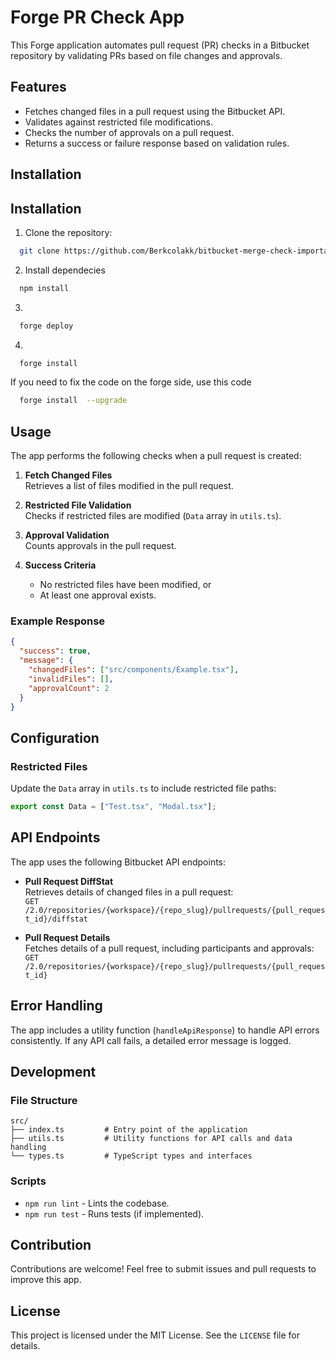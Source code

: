 # Forge PR Check App

This Forge application automates pull request (PR) checks in a Bitbucket repository by validating PRs based on file changes and approvals.

## Features

- Fetches changed files in a pull request using the Bitbucket API.
- Validates against restricted file modifications.
- Checks the number of approvals on a pull request.
- Returns a success or failure response based on validation rules.

## Installation

## Installation

1. Clone the repository:
```bash 
  git clone https://github.com/Berkcolakk/bitbucket-merge-check-important-filename-validator.git
```
2. Install dependecies
```bash 
  npm install
```
3. 
```bash 
  forge deploy
```
4. 
```bash 
  forge install 
```

If you need to fix the code on the forge side, use this code
```bash 
  forge install  --upgrade
```

## Usage

The app performs the following checks when a pull request is created:

1. **Fetch Changed Files**  
   Retrieves a list of files modified in the pull request.

2. **Restricted File Validation**  
   Checks if restricted files are modified (`Data` array in `utils.ts`).

3. **Approval Validation**  
   Counts approvals in the pull request.

4. **Success Criteria**  
   - No restricted files have been modified, or
   - At least one approval exists.

### Example Response

```json
{
  "success": true,
  "message": {
    "changedFiles": ["src/components/Example.tsx"],
    "invalidFiles": [],
    "approvalCount": 2
  }
}
```

## Configuration

### Restricted Files

Update the `Data` array in `utils.ts` to include restricted file paths:

```typescript
export const Data = ["Test.tsx", "Modal.tsx"];
```

## API Endpoints

The app uses the following Bitbucket API endpoints:

- **Pull Request DiffStat**  
  Retrieves details of changed files in a pull request:  
  `GET /2.0/repositories/{workspace}/{repo_slug}/pullrequests/{pull_request_id}/diffstat`

- **Pull Request Details**  
  Fetches details of a pull request, including participants and approvals:  
  `GET /2.0/repositories/{workspace}/{repo_slug}/pullrequests/{pull_request_id}`

## Error Handling

The app includes a utility function (`handleApiResponse`) to handle API errors consistently. If any API call fails, a detailed error message is logged.

## Development

### File Structure

```
src/
├── index.ts         # Entry point of the application
├── utils.ts         # Utility functions for API calls and data handling
└── types.ts         # TypeScript types and interfaces
```

### Scripts

- `npm run lint` - Lints the codebase.
- `npm run test` - Runs tests (if implemented).

## Contribution

Contributions are welcome! Feel free to submit issues and pull requests to improve this app.

## License

This project is licensed under the MIT License. See the `LICENSE` file for details.

